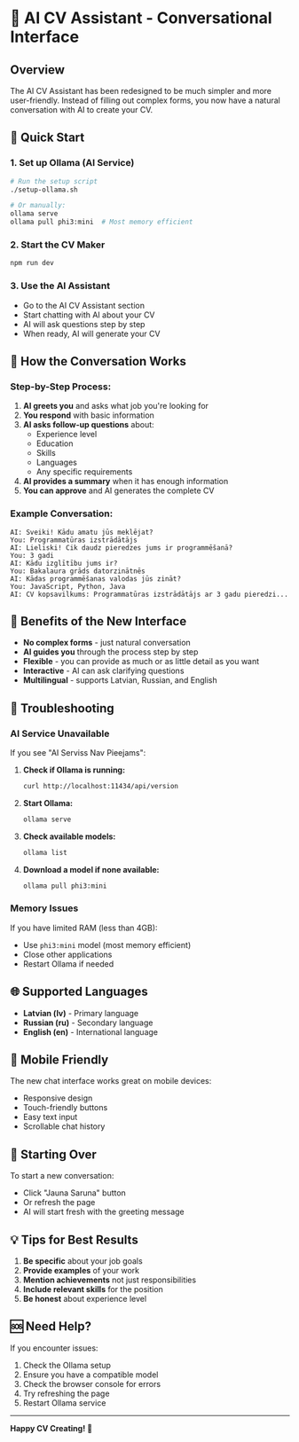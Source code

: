 # 🤖 AI CV Assistant - Conversational Interface

## Overview
The AI CV Assistant has been redesigned to be much simpler and more user-friendly. Instead of filling out complex forms, you now have a natural conversation with AI to create your CV.

## 🚀 Quick Start

### 1. Set up Ollama (AI Service)
```bash
# Run the setup script
./setup-ollama.sh

# Or manually:
ollama serve
ollama pull phi3:mini  # Most memory efficient
```

### 2. Start the CV Maker
```bash
npm run dev
```

### 3. Use the AI Assistant
- Go to the AI CV Assistant section
- Start chatting with AI about your CV
- AI will ask questions step by step
- When ready, AI will generate your CV

## 💬 How the Conversation Works

### Step-by-Step Process:
1. **AI greets you** and asks what job you're looking for
2. **You respond** with basic information
3. **AI asks follow-up questions** about:
   - Experience level
   - Education
   - Skills
   - Languages
   - Any specific requirements
4. **AI provides a summary** when it has enough information
5. **You can approve** and AI generates the complete CV

### Example Conversation:
```
AI: Sveiki! Kādu amatu jūs meklējat?
You: Programmatūras izstrādātājs
AI: Lieliski! Cik daudz pieredzes jums ir programmēšanā?
You: 3 gadi
AI: Kādu izglītību jums ir?
You: Bakalaura grāds datorzinātnēs
AI: Kādas programmēšanas valodas jūs zināt?
You: JavaScript, Python, Java
AI: CV kopsavilkums: Programmatūras izstrādātājs ar 3 gadu pieredzi...
```

## 🎯 Benefits of the New Interface

- **No complex forms** - just natural conversation
- **AI guides you** through the process step by step
- **Flexible** - you can provide as much or as little detail as you want
- **Interactive** - AI can ask clarifying questions
- **Multilingual** - supports Latvian, Russian, and English

## 🔧 Troubleshooting

### AI Service Unavailable
If you see "AI Serviss Nav Pieejams":

1. **Check if Ollama is running:**
   ```bash
   curl http://localhost:11434/api/version
   ```

2. **Start Ollama:**
   ```bash
   ollama serve
   ```

3. **Check available models:**
   ```bash
   ollama list
   ```

4. **Download a model if none available:**
   ```bash
   ollama pull phi3:mini
   ```

### Memory Issues
If you have limited RAM (less than 4GB):
- Use `phi3:mini` model (most memory efficient)
- Close other applications
- Restart Ollama if needed

## 🌐 Supported Languages

- **Latvian (lv)** - Primary language
- **Russian (ru)** - Secondary language  
- **English (en)** - International language

## 📱 Mobile Friendly

The new chat interface works great on mobile devices:
- Responsive design
- Touch-friendly buttons
- Easy text input
- Scrollable chat history

## 🔄 Starting Over

To start a new conversation:
- Click "Jauna Saruna" button
- Or refresh the page
- AI will start fresh with the greeting message

## 💡 Tips for Best Results

1. **Be specific** about your job goals
2. **Provide examples** of your work
3. **Mention achievements** not just responsibilities
4. **Include relevant skills** for the position
5. **Be honest** about experience level

## 🆘 Need Help?

If you encounter issues:
1. Check the Ollama setup
2. Ensure you have a compatible model
3. Check the browser console for errors
4. Try refreshing the page
5. Restart Ollama service

---

**Happy CV Creating! 🎉**